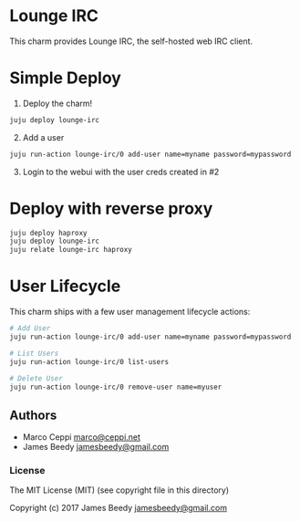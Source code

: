 # Lounge IRC
This charm provides Lounge IRC, the self-hosted web IRC client.

# Simple Deploy
1. Deploy the charm!
  ```bash
  juju deploy lounge-irc
  ```
2. Add a user 
  ```bash
  juju run-action lounge-irc/0 add-user name=myname password=mypassword
  ```
3. Login to the webui with the user creds created in #2


# Deploy with reverse proxy
```bash
juju deploy haproxy
juju deploy lounge-irc
juju relate lounge-irc haproxy
```

# User Lifecycle
This charm ships with a few user management lifecycle actions:
```bash
# Add User
juju run-action lounge-irc/0 add-user name=myname password=mypassword

# List Users
juju run-action lounge-irc/0 list-users

# Delete User
juju run-action lounge-irc/0 remove-user name=myuser
```

## Authors
* Marco Ceppi <marco@ceppi.net>
* James Beedy <jamesbeedy@gmail.com>

### License

The MIT License (MIT) (see copyright file in this directory)

Copyright (c) 2017 James Beedy <jamesbeedy@gmail.com>
